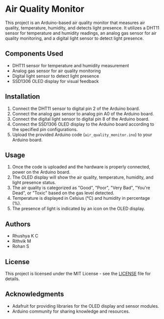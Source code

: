 # Air Quality Monitor

This project is an Arduino-based air quality monitor that measures air quality, temperature, humidity, and detects light presence. It utilizes a DHT11 sensor for temperature and humidity readings, an analog gas sensor for air quality monitoring, and a digital light sensor to detect light presence.

## Components Used

- DHT11 sensor for temperature and humidity measurement
- Analog gas sensor for air quality monitoring
- Digital light sensor to detect light presence
- SSD1306 OLED display for visual feedback

## Installation

1. Connect the DHT11 sensor to digital pin 2 of the Arduino board.
2. Connect the analog gas sensor to analog pin A0 of the Arduino board.
3. Connect the digital light sensor to digital pin 8 of the Arduino board.
4. Connect the SSD1306 OLED display to the Arduino board according to the specified pin configurations.
5. Upload the provided Arduino code (`air_quality_monitor.ino`) to your Arduino board.

## Usage

1. Once the code is uploaded and the hardware is properly connected, power on the Arduino board.
2. The OLED display will show the air quality, temperature, humidity, and light presence status.
3. The air quality is categorized as "Good", "Poor", "Very Bad", "You're Dead", or "Toxic" based on the gas level detected.
4. Temperature is displayed in Celsius (°C) and humidity in percentage (%).
5. The presence of light is indicated by an icon on the OLED display.

## Authors

- Rhushya K C
- Rithvik M
- Rohan S

## License

This project is licensed under the MIT License - see the [LICENSE](LICENSE) file for details.

## Acknowledgments

- Adafruit for providing libraries for the OLED display and sensor modules.
- Arduino community for sharing knowledge and resources.
